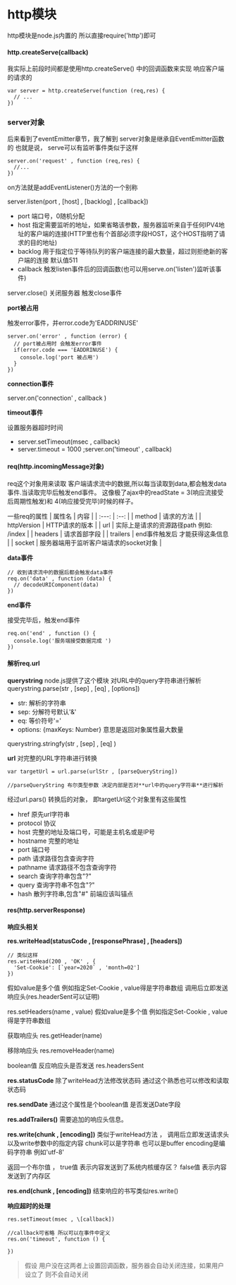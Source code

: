 # http模块

http模块是node.js内置的 所以直接require('http')即可

#### http.createServe(callback)

我实际上前段时间都是使用http.createServe() 中的回调函数来实现 响应客户端的请求的
```
var server = http.createServe(function (req,res) {
  // ...
})
```

### server对象

后来看到了eventEmitter章节，我了解到 server对象是继承自EventEmitter函数的 也就是说，
serve可以有监听事件类似于这样

```
server.on('request' , function (req,res) {
  //...
})
```
on方法就是addEventListener()方法的一个别称

server.listen(port , \[host] , \[backlog] , \[callback])
* port 端口号，0随机分配
* host 指定需要监听的地址，如果省略该参数，服务器监听来自于任何IPV4地址的客户端的连接(HTTP里也有个首部必须字段HOST，这个HOST指明了请求的目的地址)
* backlog 用于指定位于等待队列的客户端连接的最大数量，超过则拒绝新的客户端的连接 默认值511
* callback 触发listen事件后的回调函数(也可以用serve.on('listen')监听该事件)

server.close() 关闭服务器 触发close事件

**port被占用**

触发error事件，并error.code为'EADDRINUSE'
```
server.on('error' , function (error) {
  // port被占用时 会触发error事件 
  if(error.code === 'EADDRINUSE') {
    console.log('port 被占用')
  }
})

```

**connection事件**

server.on('connection' , callback )

**timeout事件**

设置服务器超时时间
* server.setTimeout(msec , callback)
* server.timeout = 1000 ;server.on('timeout' , callback)

#### req(http.incomingMessage对象)

req这个对象用来读取 客户端请求流中的数据,所以每当读取到data,都会触发data事件.当读取完毕后触发end事件。
这像极了ajax中的readState = 3(响应流接受后周期性触发)和 4(响应接受完毕)时候的样子。

一些req的属性
| 属性名 | 内容 |
| :---: | :--: |
| method | 请求的方法 |
| httpVersion | HTTP请求的版本 |
| url | 实际上是请求的资源路径path 例如: /index |
| headers | 请求首部字段 |
| trailers | end事件触发后 才能获得这条信息 |
| socket | 服务器端用于监听客户端请求的socket对象 |


**data事件**

```
// 收到请求流中的数据后都会触发data事件
req.on('data' , function (data) {
  // decodeURIComponent(data)
})
```

**end事件**


接受完毕后，触发end事件
```
req.on('end' , function () {
  console.log('服务端接受数据完成 ')
})
```

#### 解析req.url

**querystring**
node.js提供了这个模块 对URL中的query字符串进行解析
querystring.parse(str , \[sep] , \[eq] , \[options])
* str: 解析的字符串
* sep: 分解符号默认'&'
* eq: 等价符号'='
* options: {maxKeys: Number} 意思是返回对象属性最大数量

querystring.stringfy(str , \[sep] , \[eq] )

**url**
对完整的URL字符串进行转换

```
var targetUrl = url.parse(urlStr , [parseQueryString])

//parseQueryString 布尔类型参数 决定内部是否对**url中的query字符串**进行解析

```
经过url.pars() 转换后的对象，
即targetUrl这个对象里有这些属性
* href 原先url字符串
* protocol 协议
* host 完整的地址及端口号，可能是主机名或是IP号
* hostname 完整的地址
* port 端口号
* path 请求路径包含查询字符
* pathname 请求路径不包含查询字符
* search 查询字符串包含"?"
* query 查询字符串不包含"?"
* hash 散列字符串,包含"#" 前端应该叫锚点

#### res(http.serverResponse)

**响应头相关**

**res.writeHead(statusCode , \[responsePhrase] , \[headers])**
```
// 类似这样
res.writeHead(200 , 'OK' , {
  'Set-Cookie': [`year=2020` , 'month=02']
})
```
假如value是多个值 例如指定Set-Cookie , value得是字符串数组
调用后立即发送响应头(res.headerSent可以证明)

res.setHeaders(name , value)
假如value是多个值 例如指定Set-Cookie , value得是字符串数组

获取响应头
res.getHeader(name)

移除响应头
res.removeHeader(name)

boolean值 反应响应头是否发送
res.headersSent

**res.statusCode**
除了writeHead方法修改状态码 通过这个熟悉也可以修改和读取状态码

**res.sendDate**
通过这个属性是个boolean值 是否发送Date字段

**res.addTrailers()**
需要追加的响应头信息。

**res.write(chunk , \[encoding])**
类似于writeHead方法 ， 调用后立即发送请求头以及write参数中的指定内容
chunk可以是字符串 也可以是buffer
encoding是编码字符串 例如'utf-8'

返回一个布尔值 ， true值 表示内容发送到了系统内核缓存区？
false值 表示内容发送到了内存区

**res.end(chunk , \[encoding])**
结束响应的书写类似res.write()


**响应超时的处理**
```
res.setTimeout(msec , \[callback])

//callback可省略 所以可以在事件中定义
res.on('timeout', function () {

})
```

>假设 用户没在这两者上设置回调函数，服务器会自动关闭连接，如果用户设立了 则不会自动关闭
